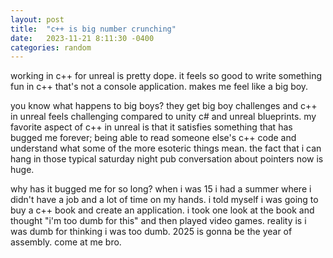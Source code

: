 ```yaml
---
layout: post
title:  "c++ is big number crunching"
date:   2023-11-21 8:11:30 -0400
categories: random
---
```


working in c++ for unreal is pretty dope.  it feels so good to write something fun in c++ that's not a console application.  makes me feel like a big boy.

you know what happens to big boys?  they get big boy challenges and c++ in unreal feels challenging compared to unity c# and unreal blueprints.  my favorite aspect of c++ in unreal is that it satisfies something that has bugged me forever; being able to read someone else's c++ code and understand what some of the more esoteric things mean.  the fact that i can hang in those typical saturday night pub conversation about pointers now is huge.

why has it bugged me for so long?  when i was 15 i had a summer where i didn't have a job and a lot of time on my hands.  i told myself i was going to buy a c++ book and create an application.  i took one look at the book and thought "i'm too dumb for this" and then played video games.  reality is i was dumb for thinking i was too dumb.  2025 is gonna be the year of assembly.  come at me bro.